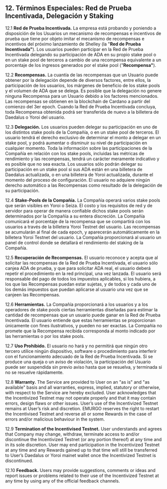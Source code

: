 ## 12. Términos Especiales: Red de Prueba Incentivada, Delegación y Staking

12.1 **Red de Prueba Incentivada.** La empresa está probando y poniendo a disposición de los Usuarios un mecanismo de recompensas e incentivos de prueba que tiene por objeto imitar el mecanismo de recompensas e incentivos del próximo lanzamiento de Shelley (la "**Red de Prueba Incentivada"**). Los usuarios pueden participar en la Red de Prueba Incentivada delegando su participación de ADA en su propio stake pool o en un stake pool de terceros a cambio de una recompensa equivalente a un porcentaje de los ingresos generados por el stake pool ("**Recompensa"**).

12.2 **Recompensas.** La cuantía de las recompensas que un Usuario puede obtener por la delegación depende de diversos factores, entre ellos, la participación de los usuarios, los márgenes de beneficio de los stake pools y el volumen de ADA que se delega. Es posible que la delegación no genere ninguna Recompensa para un Usuario debido a los factores mencionados. Las recompensas se obtienen en la blockchain de Cardano a partir del comienzo del 3er epoch. Cuando la Red de Prueba Incentivada concluya, toda Recompensa obtenida podrá ser transferida de nuevo a la billetera de Daedalus o Yoroi del usuario.

12.3 **Delegación.** Los usuarios pueden delegar su participación en uno de los distintos stake pools de la Compañía, o en un stake pool de terceros. El usuario tendrá el derecho exclusivo de determinar el monto a delegar en un stake pool, y podrá aumentar o disminuir su nivel de participación en cualquier momento. Toda la información sobre las participaciones de la Compañía en relación con los stake pools, incluidas las métricas de rendimiento y las recompensas, tendrá un carácter meramente indicativo y es posible que no sea exacta. Los usuarios sólo podrán delegar su participación en un stake pool si sus ADA están en una billetera de Daedalus actualizada, o en una billetera de Yoroi actualizada, durante el momento del proceso de configuración. El usuario no adquiere ningún derecho automático a las Recompensas como resultado de la delegación de su participación.

12.4 **Stake-Pools de la Compañía.** La Compañía operará varios stake pools que serán visibles en Yoroi o Seiza. El costo y los requisitos de red y de servidor para operar de manera confiable dichos stake pools serán determinados por la Compañía a su entera discreción. La Compañía comunicará el porcentaje de la recompensa que se compartirá con los usuarios a través de la billetera Yoroi Testnet del usuario. Las recompensas se acumularán al final de cada epoch, y aparecerán automáticamente en la billetera Yoroi Testnet del usuario. La Compañía proporcionará al usuario un panel de control donde se detallará el rendimiento del staking de la Compañía.

12.5 **Recuperación de Recompensas.** El usuario reconoce y acepta que al solicitar las recompensas de la Red de Prueba Incentivada, el usuario sólo canjea ADA de prueba, y que para solicitar ADA real, el usuario deberá repetir el procedimiento en la red principal, una vez lanzada. El usuario será responsable del pago de todos los impuestos aplicables, si los hubiera, a los que las Recompensas puedan estar sujetas, y de todos y cada uno de los demás impuestos que puedan aplicarse al usuario una vez que se canjeen las Recompensas.

12.6 **Herramientas.** La Compañía proporcionará a los usuarios y a los operadores de stake pools ciertas herramientas diseñadas para estimar la cantidad de recompensas que un usuario puede ganar en la Red de Prueba Incentivada. El usuario entiende que estas herramientas se proporcionan únicamente con fines ilustrativos, y pueden no ser exactas. La Compañía no promete que la Recompensa recibida corresponda al monto indicado por las herramientas o por los stake pools.

12.7 **Uso Prohibido.** El usuario no hará y no permitirá que ningún otro tercero utilice ningún dispositivo, software o procedimiento para interferir con el funcionamiento adecuado de la Red de Prueba Incentivada. Si se produce una queja o un aviso de violación, la participación del Usuario puede ser suspendida sin previo aviso hasta que se resuelva, y terminada si no se resuelve rápidamente.

12.8 **Warranty.** The Service are provided to User on an "as is" and "as available" basis and all warranties, express, implied, statutory or otherwise, with respect to the Service are hereby excluded. User acknowledges that the Incentivized Testnet may not operate properly and that it may contain errors, design flaws or other issues. User’s use of the Incentivized Testnet remains at User’s risk and discretion. EMURGO reserves the right to restart the Incentivised Testnet and reverse all or some Rewards in the case of errors and/or malicious behaviour in the system.

12.9 **Termination of the Incentivised Testnet.** User understands and agrees that Company may change, withdraw, terminate access to and/or discontinue the Incentivized Testnet (or any portion thereof) at any time and in its sole discretion. User may end participation in the Incentivized Testnet at any time and any Rewards gained up to that time will still be transferred to User’s Daedalus or Yoroi mainet wallet once the Incentivized Testnet is discontinued.

12.10 **Feedback.** Users may provide suggestions, comments or ideas and report issues or problems related to their use of the Incentivized Testnet at any time by using any of the official feedback channels.

